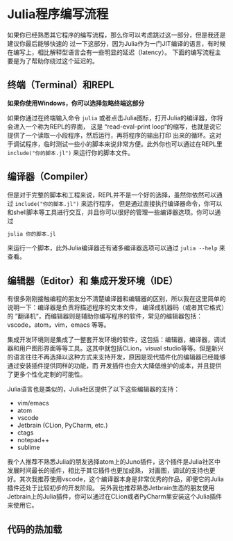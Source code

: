 # Julia程序编写流程

如果你已经熟悉其它程序的编写流程，那么你可以考虑跳过这一部分，但是我还是建议你最后能够快速的
过一下这部分，因为Julia作为一门JIT编译的语言，有时候在编写上，相比解释型语言会有一些明显的延迟（latency）。
下面的编写流程主要是为了帮助你绕过这个延迟的。

## 终端（Terminal）和REPL

**如果你使用Windows，你可以选择忽略终端这部分**

如果你通过在终端输入命令 `julia` 或者点击Julia图标，打开Julia的编译器，你将会进入一个称为REPL的界面，
这是 “read-eval-print loop“的缩写，也就是说它提供了一个读取一小段程序，然后运行，再将程序的输出打印
出来的循环。这对于调试程序，临时测试一些小的脚本来说非常方便。此外你也可以通过在REPL里 `include("你的脚本.jl")`
来运行你的脚本文件。

## 编译器（Compiler）

但是对于完整的脚本和工程来说，REPL并不是一个好的选择，虽然你依然可以通过 `include("你的脚本.jl")` 来运行程序，
但是通过直接执行编译器命令，你可以和shell脚本等工具进行交互，并且你可以很好的管理一些编译器选项。你可以通过

```sh
julia 你的脚本.jl
```

来运行一个脚本，此外Julia编译器还有诸多编译器选项可以通过 `julia --help` 来查看。

## 编辑器（Editor）和 集成开发环境（IDE）

有很多刚刚接触编程的朋友分不清楚编译器和编辑器的区别，所以我在这里简单的说明一下：编译器是负责将描述程序的文本文件，
编译成机器码（或者其它格式）的 ”翻译机“，而编辑器则是辅助你编写程序的软件，常见的编辑器包括：vscode，atom，vim，emacs
等等。

集成开发环境则是集成了一整套开发环境的软件，这包括：编辑器，编译器，调试器和用户图形界面等等工具。这其中就包括CLion，visual
studio等等。但是新兴的语言往往不再选择以这种方式来支持开发，原因是现代插件化的编辑器已经能够通过安装插件提供同样的功能，而
开发插件也会大大降低维护的成本，并且提供了更多个性化定制的可能性。

Julia语言也是类似的，Julia社区提供了以下这些编辑器的支持：

- vim/emacs
- atom
- vscode
- Jetbrain (CLion, PyCharm, etc.)
- ctags
- notepad++
- sublime

我个人推荐不熟悉Julia的朋友选择atom上的Juno插件，这个插件是Julia社区中发展时间最长的插件，相比于其它插件也更加成熟，
对画图，调试的支持也更好。其次我推荐使用vscode，这个编译器本身是非常优秀的作品，即便它的Julia插件还处于比较初步的开发阶段。
另外我也推荐熟悉Jetbrain生态的朋友使用Jetbrain上的Julia插件，你可以通过在CLion或者PyCharm里安装这个Julia插件来使用它。

## 代码的热加载

